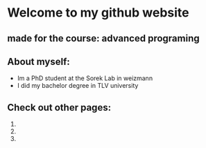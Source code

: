 # Welcome to my github website

## made for the course: advanced programing

## About myself:
* Im a PhD student at the Sorek Lab in weizmann
* I did my bachelor degree in TLV university

## Check out other pages:
1.
1.
1.
